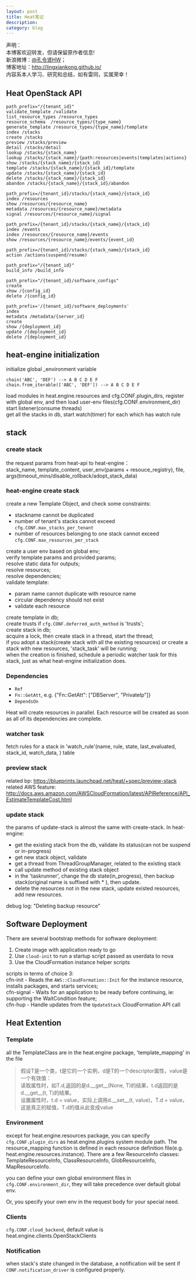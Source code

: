 ```yaml
---
layout: post
title: Heat笔记
description: 
category: blog
---
```


声明：  
本博客欢迎转发，但请保留原作者信息!  
新浪微博：[@孔令贤HW](http://weibo.com/lingxiankong)；   
博客地址：<http://lingxiankong.github.io/>  
内容系本人学习、研究和总结，如有雷同，实属荣幸！
  
## Heat OpenStack API  
  
    path_prefix="/{tenant_id}"
    validate_template /validate
    list_resource_types /resource_types
    resource_schema  /resource_types/{type_name}
    generate_template /resource_types/{type_name}/template
    index /stacks
    create /stacks
    preview /stacks/preview
    detail /stacks/detail
    lookup /stacks/{stack_name}
    lookup /stacks/{stack_name}/{path:resources|events|templates|actions}
    show /stacks/{stack_name}/{stack_id}
    template /stacks/{stack_name}/{stack_id}/template
    update /stacks/{stack_name}/{stack_id}
    delete /stacks/{stack_name}/{stack_id}
    abandon /stacks/{stack_name}/{stack_id}/abandon

    path_prefix=/{tenant_id}/stacks/{stack_name}/{stack_id}
    index /resources
    show /resources/{resource_name}
    metadata /resources/{resource_name}/metadata
    signal /resources/{resource_name}/signal

    path_prefix=/{tenant_id}/stacks/{stack_name}/{stack_id}
    index /events
    index /resources/{resource_name}/events
    show /resources/{resource_name}/events/{event_id}

    path_prefix=/{tenant_id}/stacks/{stack_name}/{stack_id}
    action /actions(suspend/resume)

    path_prefix="/{tenant_id}"
    build_info /build_info

    path_prefix="/{tenant_id}/software_configs"
    create 
    show /{config_id}
    delete /{config_id}

    path_prefix='/{tenant_id}/software_deployments'
    index
    metadata /metadata/{server_id}
    create
    show /{deployment_id}
    update /{deployment_id}
    delete /{deployment_id}
  
## heat-engine initialization  
initialize global \_environment variable  
  
    chain('ABC', 'DEF') --> A B C D E F
    chain.from_iterable(['ABC', 'DEF']) --> A B C D E F 
  
load modules in heat.engine.resources and cfg.CONF.plugin\_dirs, register with global env, and then load user-env files(cfg.CONF.environment\_dir)  
start listener(consume threads)  
get all the stacks in db, start watch(timer) for each which has watch rule  

## stack
### create stack  
the request params from heat-api to heat-engine：  
stack\_name, template\_content, user\_env(params + resouce\_registry), file, args(timeout\_mins/disable\_rollback/adopt\_stack\_data)  
  
### heat-engine create stack  
create a new Template Object, and check some constraints:  
  
* stackname cannot be duplicated  
* number of tenant's stacks cannot exceed `cfg.CONF.max_stacks_per_tenant`  
* number of resources belonging to one stack cannot exceed `cfg.CONF.max_resources_per_stack`  
  
create a user env based on global env;  
verify template params and provided params;  
resolve static data for outputs;  
resolve resources;  
resolve dependencies;  
validate template:  
  
* param name cannot duplicate with resource name  
* circular dependency should not exist  
* validate each resource  
  
create template in db;  
create trusts if `cfg.CONF.deferred_auth_method` is 'trusts';  
create stack in db;  
acquire a lock, then create stack in a thread, start the thread;  
if you adopt a stack(create stack with all the existing resources) or create a stack with new resources, 'stack\_task' will be running;  
when the creation is finished, schedule a periodic watcher task for this stack, just as what heat-engine initialization does.  

### Dependencies

* `Ref `
* `Fn::GetAtt`, e.g. {"Fn::GetAtt": ["DBServer", "PrivateIp"]}
* `DependsOn`

Heat will create resources in parallel. Each resource will be created as soon as all of its dependencies are complete.
  
### watcher task  
fetch rules for a stack in 'watch\_rule'(name, rule, state, last\_evaluated, stack\_id, watch\_data, ) table

### preview stack
related bp: <https://blueprints.launchpad.net/heat/+spec/preview-stack>  
related AWS feature: <http://docs.aws.amazon.com/AWSCloudFormation/latest/APIReference/API_EstimateTemplateCost.html>

### update stack
the params of update-stack is almost the same with create-stack. In heat-engine:

* get the existing stack from the db, validate its status(can not be suspend or in-progress)
* get new stack object, validate
* get a thread from ThreadGroupManager, related to the existing stack
* call update method of existing stack object
* in the 'taskrunner',  change the db state(in_progress), then backup stack(original name is suffixed with \* ), then update.
* delete the resources not in the new stack, update existed resources, add new resources. 

debug log: "Deleting backup resource"

## Software Deployment
There are several bootstrap methods for software deployment:   
1. Create image with application ready to go  
2. Use `cloud-init` to run a startup script passed as userdata to nova  
3. Use the CloudFormation instance helper scripts

scripts in terms of choice 3:  
cfn-init - Reads the `AWS::CloudFormation::Init` for the instance resource, installs packages, and starts services;  
cfn-signal - Waits for an application to be ready before continuing, ie: supporting the WaitCondition feature;  
cfn-hup - Handle updates from the `UpdateStack` CloudFormation API call
  
## Heat Extention  
### Template   
all the TemplateClass are in the heat.engine package, 'template\_mapping' in the file  
>假设T是一个类，t是它的一个实例，d是T的一个descriptor属性，value是一个有效值：  
>读取属性时，如T.d,返回的是d.\_\_get\_\_(None, T)的结果，t.d返回的是d.\_\_get\_\_(t, T)的结果。  
>设置属性时，t.d = value，实际上调用d.\_\_set\_\_(t, value)，T.d = value，这是真正的赋值，T.d的值从此变成value  
  
### Environment
except for heat.engine.resources package, you can specify `cfg.CONF.plugin_dirs` as heat.engine.plugins system module path. The resource\_mapping function is defined in each resource definition file(e.g. heat.engine.resources.instance). There are a few ResourceInfo classes: TemplateResourceInfo, ClassResourceInfo, GlobResourceInfo, MapResourceInfo. 

you can define your own global environment files in `cfg.CONF.environment_dir`, they will take precedence over default global env.

Or, you specify your own env in the request body for your special need.

### Clients  
`cfg.CONF.cloud_backend`, default value is heat.engine.clients.OpenStackClients 

### Notification
when stack's state changed in the database, a notification will be sent if `CONF.notification_driver` is configured properly.